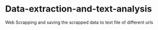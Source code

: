 # Data-extraction-and-text-analysis
Web Scrapping and saving the scrapped data to text file of different urls

